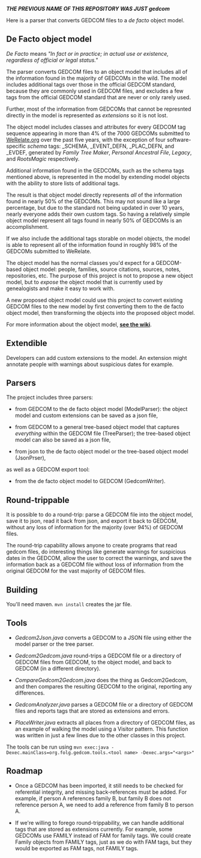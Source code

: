 ***THE PREVIOUS NAME OF THIS REPOSITORY WAS JUST gedcom***

Here is a parser that converts GEDCOM files to a _de facto_ object model.

De Facto object model
---------------------

_De Facto_ means _"In fact or in practice; in actual use or existence,
regardless of official or legal status."_

The parser converts GEDCOM files to an object model that includes all of the
information found in the majority of GEDCOMs in the wild.
The model includes additional tags over those in the official GEDCOM standard,
because they are commonly used in GEDCOM files, and excludes a few tags from
the official GEDCOM standard that are never or only rarely used.

Further, most of the information from GEDCOMs that cannot be represnted directly
in the model is represented as _extensions_ so it is not lost.

The object model includes classes and attributes for every GEDCOM tag sequence
appearing in more than 4% of the 7000 GEDCOMs submitted to
[WeRelate.org](http://www.werelate.org) over the past five years, with the
exception of four software-specific _schema_ tags:
_SCHEMA, _EVENT_DEFN, _PLAC_DEFN, and _EVDEF, generated by _Family Tree Maker_,
_Personal Ancestral File_, _Legacy_, and _RootsMagic_ respectively.

Additional information found in the GEDCOMs, such as the schema tags mentioned
above, is represented in the model by extending model objects with the ability to
store lists of additional tags.

The result is that object model directly represents _all_ of the information found
in nearly 50% of the GEDCOMs. This may not sound like a large percentage, but
due to the standard not being updated in over 10 years, nearly everyone adds
their own custom tags. So having a relatively simple object model represent all
tags found in nearly 50% of GEDCOMs is an accomplishment.

If we also include the additional tags storable on model objects, the
model is able to represent all of the information found in roughly 98% of the
GEDCOMs submitted to WeRelate.

The object model has the normal classes you'd expect for a GEDCOM-based object model:
people, families, source citations, sources, notes, repositories, etc.
The purpose of this project is not to propose a new object model, but to _expose_
the object model that is currently used by genealogists and make it easy to work with.

A new proposed object model could use this project to convert existing GEDCOM files
to the new model by first converting them to the de facto object model, then
transforming the objects into the proposed object model.

For more information about the object model,
__[see the wiki](https://github.com/DallanQ/Gedcom/wiki)__.

Extendible
----------

Developers can add custom extensions to the model.  An extension might annotate
people with warnings about suspicious dates for example.

Parsers
-------

The project includes three parsers:

* from GEDCOM to the de facto object model (ModelParser): the object model and custom extensions
can be saved as a json file,

* from GEDCOM to a general tree-based object model that captures _everything_ within
the GEDCOM file (TreeParser); the tree-based object model can also be saved as a json file,

* from json to the de facto object model or the tree-based object model (JsonPrser),

as well as a GEDCOM export tool:

* from the de facto object model to GEDCOM (GedcomWriter).

Round-trippable
---------------

It is possible to do a round-trip: parse a GEDCOM file into the object model,
save it to json, read it back from json, and export it back to GEDCOM, without
any loss of information for the majority (over 94%) of GEDCOM files.

The round-trip capability allows anyone to create programs that read gedcom files,
do interesting things like generate warnings for suspicious dates in the GEDCOM,
allow the user to correct the warnings, and save the information back as a GEDCOM
file without loss of information from the original GEDCOM for the vast majority of
GEDCOM files.

Building
--------

You'll need maven. `mvn install` creates the jar file.

Tools
-----

* _Gedcom2Json.java_ converts a GEDCOM to a JSON file using either the model parser or the tree parser.

* _Gedcom2Gedcom.java_ round-trips a GEDCOM file or a directory of GEDCOM files from GEDCOM, to the
object model, and back to GEDCOM (in a different directory).

* _CompareGedcom2Gedcom.java_ does the thing as Gedcom2Gedcom, and then compares the resulting GEDCOM
to the original, reporting any differences.

* _GedcomAnalyzer.java_ parses a GEDCOM file or a directory of GEDCOM files and reports tags that are
stored as extensions and errors.

* _PlaceWriter.java_ extracts all places from a directory of GEDCOM files, as an example of walking
the model using a Visitor pattern. This function was written in just a few lines due to the other
classes in this project.

The tools can be run using
`mvn exec:java -Dexec.mainClass=org.folg.gedcom.tools.<tool name> -Dexec.args="<args>"`

Roadmap
-------

* Once a GEDCOM has been imported, it still needs to be checked for referential integrity, and
missing back-references must be added.  For example, if person A references family B, but family B does
not reference person A, we need to add a reference from family B to person A.

* If we're willing to forego round-trippability, we can handle additional tags that are stored as
extensions currently.  For example, some GEDCOMs use FAMILY instead of FAM for family tags.  We
could create Family objects from FAMILY tags, just as we do with FAM tags, but they would be exported
as FAM tags, not FAMILY tags.
